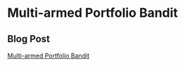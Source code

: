 # Multi-armed Portfolio Bandit

## Blog Post 

[Multi-armed Portfolio Bandit](https://vbumich.github.io/Multi-armed-Portfolio-Bandit/)

